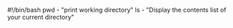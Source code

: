 #!/bin/bash
pwd - "print working directory"
ls - "Display the contents list of your current directory"
